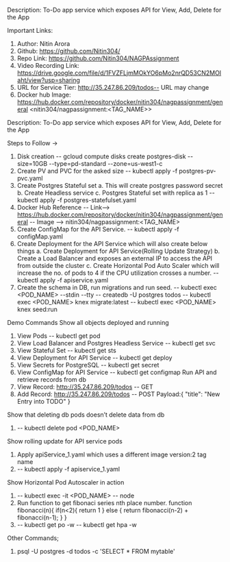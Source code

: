 Description: To-Do app service which exposes API for View, Add, Delete for the App

Important Links:
1. Author: Nitin Arora
2. Github: https://github.com/Nitin304/
3. Repo Link: https://github.com/Nitin304/NAGPAssignment
4. Video Recording Link: https://drive.google.com/file/d/1FVZFLjmMOkYO6pMo2nrQD53CN2MOIaht/view?usp=sharing
5. URL for Service Tier: http://35.247.86.209/todos-- URL may change
6. Docker hub Image: https://hub.docker.com/repository/docker/nitin304/nagpassignment/general  <nitin304/nagpassignment:<TAG_NAME>>

Description: To-Do app service which exposes API for View, Add, Delete for the App

Steps to Follow ->

1. Disk creation
   -- gcloud compute disks create postgres-disk --size=10GB --type=pd-standard --zone=us-west1-c
2. Create PV and PVC for the asked size
    -- kubectl apply -f postgres-pv-pvc.yaml
3. Create Postgres Stateful set
        a. This will create postgres password secret
        b. Create Headless service
        c. Postgres Stateful set with replica as 1
    -- kubectl apply -f postgres-statefulset.yaml
4. Docker Hub Reference
    -- Link--> https://hub.docker.com/repository/docker/nitin304/nagpassignment/general
    -- Image --> nitin304/nagpassignment:<TAG_NAME>
5. Create ConfigMap for the API Service.
    -- kubectl apply -f configMap.yaml
6. Create Deployment for the API Service which will also create below things
        a. Create Deployment for API Service(Rolling Update Strategy)
        b. Create a Load Balancer and exposes an external IP to access the API from outside the cluster
        c. Create Horizontal Pod Auto Scaler which will increase the no. of pods to 4 if the CPU utilization crosses a number.
    -- kubectl apply -f apiservice.yaml
7. Create the schema in DB, run migrations and run seed.
    -- kubectl exec <POD_NAME> --stdin --tty -- createdb -U postgres todos
    -- kubectl exec <POD_NAME> knex migrate:latest
    -- kubectl exec <POD_NAME> knex seed:run


Demo Commands
Show all objects deployed and running
1. View Pods
    -- kubectl get pod
2. View Load Balancer and Postgres Headless Service
    -- kubectl get svc
3. View Stateful Set
    -- kubectl get sts
4. View Deployment for API Service
    -- kubectl get deploy
5. View Secrets for PostgreSQL
    -- kubectl get secret
6. View ConfigMap for API Service
    -- kubectl get configmap
Run API and retrieve records from db
1. View Record: http://35.247.86.209/todos -- GET
2. Add Record: http://35.247.86.209/todos -- POST
    Payload:{
                "title": "New Entry into TODO"
            }

Show that deleting db pods doesn’t delete data from db
1. -- kubectl delete pod <POD_NAME>

Show rolling update for API service pods
1. Apply apiService_1.yaml which uses a different image version:2 tag name
2. -- kubectl apply -f apiservice_1.yaml

Show Horizontal Pod Autoscaler in action
1. -- kubectl exec -it <POD_NAME> -- node
2. Run function to get fibonaci series nth place number.
    function fibonacci(n){
        if(n<2){
            return 1
        }
        else {
            return fibonacci(n-2) + fibonacci(n-1);
        }
    }
3. -- kubectl get po -w
    -- kubectl get hpa -w 

Other Commands;
1. psql -U postgres -d todos -c 'SELECT * FROM mytable'